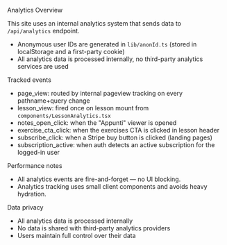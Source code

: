 Analytics Overview

This site uses an internal analytics system that sends data to `/api/analytics` endpoint.

- Anonymous user IDs are generated in `lib/anonId.ts` (stored in localStorage and a first-party cookie)
- All analytics data is processed internally, no third-party analytics services are used

Tracked events

- page_view: routed by internal pageview tracking on every pathname+query change
- lesson_view: fired once on lesson mount from `components/LessonAnalytics.tsx`
- notes_open_click: when the "Appunti" viewer is opened
- exercise_cta_click: when the exercises CTA is clicked in lesson header
- subscribe_click: when a Stripe buy button is clicked (landing pages)
- subscription_active: when auth detects an active subscription for the logged-in user

Performance notes

- All analytics events are fire-and-forget — no UI blocking.
- Analytics tracking uses small client components and avoids heavy hydration.

Data privacy

- All analytics data is processed internally
- No data is shared with third-party analytics providers
- Users maintain full control over their data
